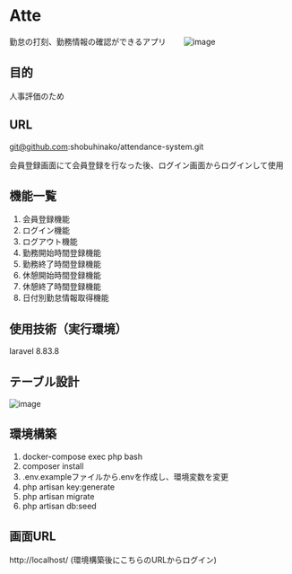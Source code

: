 # Atte

勤怠の打刻、勤務情報の確認ができるアプリ　　
  ![image](https://github.com/shobuhinako/attendance-system/assets/142642424/93125782-859e-4f17-a5b0-836115d66972)


## 目的

  人事評価のため


## URL

  git@github.com:shobuhinako/attendance-system.git
  
  会員登録画面にて会員登録を行なった後、ログイン画面からログインして使用



## 機能一覧
  1. 会員登録機能
  2. ログイン機能
  3. ログアウト機能
  4. 勤務開始時間登録機能
  5. 勤務終了時間登録機能
  6. 休憩開始時間登録機能
  7. 休憩終了時間登録機能
  8. 日付別勤怠情報取得機能



## 使用技術（実行環境）

  laravel 8.83.8



## テーブル設計
![image](https://github.com/shobuhinako/attendance-system/assets/142642424/fc5217d3-0ced-4830-b39e-d5d3638ccbe3)



## 環境構築
1. docker-compose exec php bash
2. composer install
3. .env.exampleファイルから.envを作成し、環境変数を変更
4. php artisan key:generate
5. php artisan migrate
6. php artisan db:seed

## 画面URL
http://localhost/
(環境構築後にこちらのURLからログイン)
